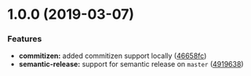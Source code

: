 # 1.0.0 (2019-03-07)


### Features

* **commitizen:** added commitizen support locally ([46658fc](https://github.com/buildit/dev-skill-entry/commit/46658fc))
* **semantic-release:** support for semantic release on `master` ([4919638](https://github.com/buildit/dev-skill-entry/commit/4919638))
